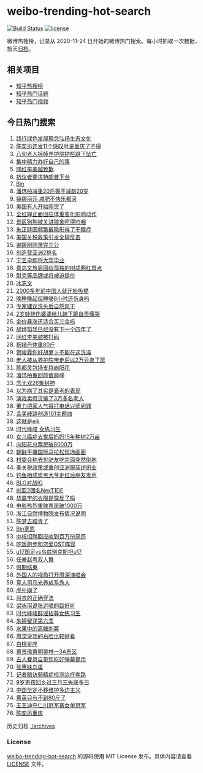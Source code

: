 # weibo-trending-hot-search

[![Build Status](https://github.com/justjavac/weibo-trending-hot-search/workflows/ci/badge.svg?branch=master)](https://github.com/justjavac/weibo-trending-hot-search/actions)
[![license](https://img.shields.io/github/license/justjavac/weibo-trending-hot-search)](https://github.com/justjavac/weibo-trending-hot-search/blob/master/LICENSE)

微博热搜榜，记录从 2020-11-24 日开始的微博热门搜索。每小时抓取一次数据，按天[归档](./archives)。

## 相关项目

- [知乎热搜榜](https://github.com/justjavac/zhihu-trending-top-search)
- [知乎热门话题](https://github.com/justjavac/zhihu-trending-hot-questions)
- [知乎热门视频](https://github.com/justjavac/zhihu-trending-hot-video)

## 今日热门搜索

<!-- BEGIN -->
<!-- 最后更新时间 Mon Apr 07 2025 03:03:43 GMT+0800 (China Standard Time) -->

1. [践行绿色发展理念弘扬生态文化](https://s.weibo.com//weibo?q=%23%E8%B7%B5%E8%A1%8C%E7%BB%BF%E8%89%B2%E5%8F%91%E5%B1%95%E7%90%86%E5%BF%B5%E5%BC%98%E6%89%AC%E7%94%9F%E6%80%81%E6%96%87%E5%8C%96%23&Refer=new_time)
1. [陈奕迅连发11个感叹号说重庆了不得](https://s.weibo.com//weibo?q=%E9%99%88%E5%A5%95%E8%BF%85%E8%BF%9E%E5%8F%9111%E4%B8%AA%E6%84%9F%E5%8F%B9%E5%8F%B7%E8%AF%B4%E9%87%8D%E5%BA%86%E4%BA%86%E4%B8%8D%E5%BE%97&t=31&band_rank=11&Refer=top)
1. [八旬老人拆掉养护院护栏跳下坠亡](https://s.weibo.com//weibo?q=%23%E5%85%AB%E6%97%AC%E8%80%81%E4%BA%BA%E6%8B%86%E6%8E%89%E5%85%BB%E6%8A%A4%E9%99%A2%E6%8A%A4%E6%A0%8F%E8%B7%B3%E4%B8%8B%E5%9D%A0%E4%BA%A1%23&t=31&band_rank=10&Refer=top)
1. [集中精力办好自己的事](https://s.weibo.com//weibo?q=%23%E9%9B%86%E4%B8%AD%E7%B2%BE%E5%8A%9B%E5%8A%9E%E5%A5%BD%E8%87%AA%E5%B7%B1%E7%9A%84%E4%BA%8B%23&t=31&band_rank=3&Refer=top)
1. [网红李美越致歉](https://s.weibo.com//weibo?q=%23%E7%BD%91%E7%BA%A2%E6%9D%8E%E7%BE%8E%E8%B6%8A%E8%87%B4%E6%AD%89%23&t=31&band_rank=7&Refer=top)
1. [抗议者要求特朗普下台](https://s.weibo.com//weibo?q=%23%E6%8A%97%E8%AE%AE%E8%80%85%E8%A6%81%E6%B1%82%E7%89%B9%E6%9C%97%E6%99%AE%E4%B8%8B%E5%8F%B0%23&t=31&band_rank=43&Refer=top)
1. [Bin](https://s.weibo.com//weibo?q=Bin&t=31&band_rank=5&Refer=top)
1. [潘玮柏减重20斤等于减龄20岁](https://s.weibo.com//weibo?q=%E6%BD%98%E7%8E%AE%E6%9F%8F%E5%87%8F%E9%87%8D20%E6%96%A4%E7%AD%89%E4%BA%8E%E5%87%8F%E9%BE%8420%E5%B2%81&t=31&band_rank=1&Refer=top)
1. [锤娜丽莎 减肥不快乐都滚](https://s.weibo.com//weibo?q=%E9%94%A4%E5%A8%9C%E4%B8%BD%E8%8E%8E%20%E5%87%8F%E8%82%A5%E4%B8%8D%E5%BF%AB%E4%B9%90%E9%83%BD%E6%BB%9A&t=31&band_rank=4&Refer=top)
1. [美国有人开始囤货了](https://s.weibo.com//weibo?q=%23%E7%BE%8E%E5%9B%BD%E6%9C%89%E4%BA%BA%E5%BC%80%E5%A7%8B%E5%9B%A4%E8%B4%A7%E4%BA%86%23&t=31&band_rank=18&Refer=top)
1. [全红婵正面回应体重变化影响动作](https://s.weibo.com//weibo?q=%23%E5%85%A8%E7%BA%A2%E5%A9%B5%E6%AD%A3%E9%9D%A2%E5%9B%9E%E5%BA%94%E4%BD%93%E9%87%8D%E5%8F%98%E5%8C%96%E5%BD%B1%E5%93%8D%E5%8A%A8%E4%BD%9C%23&t=31&band_rank=15&Refer=top)
1. [景区狗狗被关进狼舍吓得呜咽](https://s.weibo.com//weibo?q=%23%E6%99%AF%E5%8C%BA%E7%8B%97%E7%8B%97%E8%A2%AB%E5%85%B3%E8%BF%9B%E7%8B%BC%E8%88%8D%E5%90%93%E5%BE%97%E5%91%9C%E5%92%BD%23&t=31&band_rank=41&Refer=top)
1. [朱正廷因频繁戴隐形得了干眼症](https://s.weibo.com//weibo?q=%23%E6%9C%B1%E6%AD%A3%E5%BB%B7%E5%9B%A0%E9%A2%91%E7%B9%81%E6%88%B4%E9%9A%90%E5%BD%A2%E5%BE%97%E4%BA%86%E5%B9%B2%E7%9C%BC%E7%97%87%23&t=31&band_rank=8&Refer=top)
1. [美国关税政策引发全球反击](https://s.weibo.com//weibo?q=%23%E7%BE%8E%E5%9B%BD%E5%85%B3%E7%A8%8E%E6%94%BF%E7%AD%96%E5%BC%95%E5%8F%91%E5%85%A8%E7%90%83%E5%8F%8D%E5%87%BB%23&t=31&band_rank=9&Refer=top)
1. [谢娜刚刚录完三公](https://s.weibo.com//weibo?q=%23%E8%B0%A2%E5%A8%9C%E5%88%9A%E5%88%9A%E5%BD%95%E5%AE%8C%E4%B8%89%E5%85%AC%23&t=31&band_rank=31&Refer=top)
1. [创造营亚洲2排名](https://s.weibo.com//weibo?q=%E5%88%9B%E9%80%A0%E8%90%A5%E4%BA%9A%E6%B4%B22%E6%8E%92%E5%90%8D&t=31&band_rank=12&Refer=top)
1. [宁艺卓即将大学毕业](https://s.weibo.com//weibo?q=%23%E5%AE%81%E8%89%BA%E5%8D%93%E5%8D%B3%E5%B0%86%E5%A4%A7%E5%AD%A6%E6%AF%95%E4%B8%9A%23&t=31&band_rank=14&Refer=top)
1. [青岛文旅局回应孤独的树成网红景点](https://s.weibo.com//weibo?q=%23%E9%9D%92%E5%B2%9B%E6%96%87%E6%97%85%E5%B1%80%E5%9B%9E%E5%BA%94%E5%AD%A4%E7%8B%AC%E7%9A%84%E6%A0%91%E6%88%90%E7%BD%91%E7%BA%A2%E6%99%AF%E7%82%B9%23&t=31&band_rank=2&Refer=top)
1. [耐克等品牌或将被迫提价](https://s.weibo.com//weibo?q=%23%E8%80%90%E5%85%8B%E7%AD%89%E5%93%81%E7%89%8C%E6%88%96%E5%B0%86%E8%A2%AB%E8%BF%AB%E6%8F%90%E4%BB%B7%23&t=31&band_rank=10&Refer=top)
1. [冰冻文](https://s.weibo.com//weibo?q=%E5%86%B0%E5%86%BB%E6%96%87&t=31&band_rank=19&Refer=top)
1. [2000多年前中国人就开始吸猫](https://s.weibo.com//weibo?q=%232000%E5%A4%9A%E5%B9%B4%E5%89%8D%E4%B8%AD%E5%9B%BD%E4%BA%BA%E5%B0%B1%E5%BC%80%E5%A7%8B%E5%90%B8%E7%8C%AB%23&t=31&band_rank=29&Refer=top)
1. [晚睡晚起但睡够8小时还伤身吗](https://s.weibo.com//weibo?q=%23%E6%99%9A%E7%9D%A1%E6%99%9A%E8%B5%B7%E4%BD%86%E7%9D%A1%E5%A4%9F8%E5%B0%8F%E6%97%B6%E8%BF%98%E4%BC%A4%E8%BA%AB%E5%90%97%23&t=31&band_rank=24&Refer=top)
1. [专家建议洗头后自然风干](https://s.weibo.com//weibo?q=%23%E4%B8%93%E5%AE%B6%E5%BB%BA%E8%AE%AE%E6%B4%97%E5%A4%B4%E5%90%8E%E8%87%AA%E7%84%B6%E9%A3%8E%E5%B9%B2%23&t=31&band_rank=21&Refer=top)
1. [2岁娃烧伤婆婆给儿媳下跪自责痛哭](https://s.weibo.com//weibo?q=%232%E5%B2%81%E5%A8%83%E7%83%A7%E4%BC%A4%E5%A9%86%E5%A9%86%E7%BB%99%E5%84%BF%E5%AA%B3%E4%B8%8B%E8%B7%AA%E8%87%AA%E8%B4%A3%E7%97%9B%E5%93%AD%23&t=31&band_rank=23&Refer=top)
1. [金价暴涨还适合买三金吗](https://s.weibo.com//weibo?q=%E9%87%91%E4%BB%B7%E6%9A%B4%E6%B6%A8%E8%BF%98%E9%80%82%E5%90%88%E4%B9%B0%E4%B8%89%E9%87%91%E5%90%97&t=31&band_rank=22&Refer=top)
1. [胡烨韬我已经没有下一个四年了](https://s.weibo.com//weibo?q=%E8%83%A1%E7%83%A8%E9%9F%AC%E6%88%91%E5%B7%B2%E7%BB%8F%E6%B2%A1%E6%9C%89%E4%B8%8B%E4%B8%80%E4%B8%AA%E5%9B%9B%E5%B9%B4%E4%BA%86&t=31&band_rank=17&Refer=top)
1. [网红李美越被打码](https://s.weibo.com//weibo?q=%23%E7%BD%91%E7%BA%A2%E6%9D%8E%E7%BE%8E%E8%B6%8A%E8%A2%AB%E6%89%93%E7%A0%81%23&t=31&band_rank=26&Refer=top)
1. [祝绪丹体重80斤](https://s.weibo.com//weibo?q=%23%E7%A5%9D%E7%BB%AA%E4%B8%B9%E4%BD%93%E9%87%8D80%E6%96%A4%23&t=31&band_rank=43&Refer=top)
1. [贺峻霖你好胡萝卜不能在这洗澡](https://s.weibo.com//weibo?q=%E8%B4%BA%E5%B3%BB%E9%9C%96%E4%BD%A0%E5%A5%BD%E8%83%A1%E8%90%9D%E5%8D%9C%E4%B8%8D%E8%83%BD%E5%9C%A8%E8%BF%99%E6%B4%97%E6%BE%A1&t=31&band_rank=47&Refer=top)
1. [老人被从养护院带走后以2万元卖了房](https://s.weibo.com//weibo?q=%23%E8%80%81%E4%BA%BA%E8%A2%AB%E4%BB%8E%E5%85%BB%E6%8A%A4%E9%99%A2%E5%B8%A6%E8%B5%B0%E5%90%8E%E4%BB%A52%E4%B8%87%E5%85%83%E5%8D%96%E4%BA%86%E6%88%BF%23&t=31&band_rank=27&Refer=top)
1. [陈都灵包场支持向阳花](https://s.weibo.com//weibo?q=%23%E9%99%88%E9%83%BD%E7%81%B5%E5%8C%85%E5%9C%BA%E6%94%AF%E6%8C%81%E5%90%91%E9%98%B3%E8%8A%B1%23&t=31&band_rank=36&Refer=top)
1. [潘玮柏重回颜值巅峰](https://s.weibo.com//weibo?q=%23%E6%BD%98%E7%8E%AE%E6%9F%8F%E9%87%8D%E5%9B%9E%E9%A2%9C%E5%80%BC%E5%B7%85%E5%B3%B0%23&t=31&band_rank=44&Refer=top)
1. [念无双26集封神](https://s.weibo.com//weibo?q=%23%E5%BF%B5%E6%97%A0%E5%8F%8C26%E9%9B%86%E5%B0%81%E7%A5%9E%23&t=31&band_rank=39&Refer=top)
1. [以为病了其实是衰老的表现](https://s.weibo.com//weibo?q=%23%E4%BB%A5%E4%B8%BA%E7%97%85%E4%BA%86%E5%85%B6%E5%AE%9E%E6%98%AF%E8%A1%B0%E8%80%81%E7%9A%84%E8%A1%A8%E7%8E%B0%23&t=31&band_rank=27&Refer=top)
1. [演戏卖假货骗了3万多名老人](https://s.weibo.com//weibo?q=%23%E6%BC%94%E6%88%8F%E5%8D%96%E5%81%87%E8%B4%A7%E9%AA%97%E4%BA%863%E4%B8%87%E5%A4%9A%E5%90%8D%E8%80%81%E4%BA%BA%23&t=31&band_rank=47&Refer=top)
1. [董力把家人气得打电话兴师问罪](https://s.weibo.com//weibo?q=%23%E8%91%A3%E5%8A%9B%E6%8A%8A%E5%AE%B6%E4%BA%BA%E6%B0%94%E5%BE%97%E6%89%93%E7%94%B5%E8%AF%9D%E5%85%B4%E5%B8%88%E9%97%AE%E7%BD%AA%23&t=31&band_rank=49&Refer=top)
1. [孟美岐跳创造101主题曲](https://s.weibo.com//weibo?q=%23%E5%AD%9F%E7%BE%8E%E5%B2%90%E8%B7%B3%E5%88%9B%E9%80%A0101%E4%B8%BB%E9%A2%98%E6%9B%B2%23&t=31&band_rank=43&Refer=top)
1. [这就是elk](https://s.weibo.com//weibo?q=%E8%BF%99%E5%B0%B1%E6%98%AFelk&t=31&band_rank=48&Refer=top)
1. [时代峰峻 女练习生](https://s.weibo.com//weibo?q=%E6%97%B6%E4%BB%A3%E5%B3%B0%E5%B3%BB%20%E5%A5%B3%E7%BB%83%E4%B9%A0%E7%94%9F&t=31&band_rank=13&Refer=top)
1. [女儿癌症去世后妈妈15年种树2万亩](https://s.weibo.com//weibo?q=%23%E5%A5%B3%E5%84%BF%E7%99%8C%E7%97%87%E5%8E%BB%E4%B8%96%E5%90%8E%E5%A6%88%E5%A6%8815%E5%B9%B4%E7%A7%8D%E6%A0%912%E4%B8%87%E4%BA%A9%23&t=31&band_rank=16&Refer=top)
1. [向阳花总票房破8000万](https://s.weibo.com//weibo?q=%23%E5%90%91%E9%98%B3%E8%8A%B1%E6%80%BB%E7%A5%A8%E6%88%BF%E7%A0%B48000%E4%B8%87%23&t=31&band_rank=32&Refer=top)
1. [朝鲜平壤国际马拉松现场画面](https://s.weibo.com//weibo?q=%23%E6%9C%9D%E9%B2%9C%E5%B9%B3%E5%A3%A4%E5%9B%BD%E9%99%85%E9%A9%AC%E6%8B%89%E6%9D%BE%E7%8E%B0%E5%9C%BA%E7%94%BB%E9%9D%A2%23&t=31&band_rank=31&Refer=top)
1. [村委会称去世驴友吃完面突然倒地](https://s.weibo.com//weibo?q=%23%E6%9D%91%E5%A7%94%E4%BC%9A%E7%A7%B0%E5%8E%BB%E4%B8%96%E9%A9%B4%E5%8F%8B%E5%90%83%E5%AE%8C%E9%9D%A2%E7%AA%81%E7%84%B6%E5%80%92%E5%9C%B0%23&t=31&band_rank=39&Refer=top)
1. [美关税政策或重创亚洲服装纺织业](https://s.weibo.com//weibo?q=%23%E7%BE%8E%E5%85%B3%E7%A8%8E%E6%94%BF%E7%AD%96%E6%88%96%E9%87%8D%E5%88%9B%E4%BA%9A%E6%B4%B2%E6%9C%8D%E8%A3%85%E7%BA%BA%E7%BB%87%E4%B8%9A%23&t=31&band_rank=50&Refer=top)
1. [钓鱼晒成炭黑大爷走红后朋友发声](https://s.weibo.com//weibo?q=%23%E9%92%93%E9%B1%BC%E6%99%92%E6%88%90%E7%82%AD%E9%BB%91%E5%A4%A7%E7%88%B7%E8%B5%B0%E7%BA%A2%E5%90%8E%E6%9C%8B%E5%8F%8B%E5%8F%91%E5%A3%B0%23&t=31&band_rank=47&Refer=top)
1. [BLG对战IG](https://s.weibo.com//weibo?q=BLG%E5%AF%B9%E6%88%98IG&t=31&band_rank=20&Refer=top)
1. [创亚2团名NexT1DE](https://s.weibo.com//weibo?q=%23%E5%88%9B%E4%BA%9A2%E5%9B%A2%E5%90%8DNexT1DE%23&t=31&band_rank=38&Refer=top)
1. [华晨宇的衣服是穿反了吗](https://s.weibo.com//weibo?q=%E5%8D%8E%E6%99%A8%E5%AE%87%E7%9A%84%E8%A1%A3%E6%9C%8D%E6%98%AF%E7%A9%BF%E5%8F%8D%E4%BA%86%E5%90%97&t=31&band_rank=35&Refer=top)
1. [电影热烈重映票房破1000万](https://s.weibo.com//weibo?q=%23%E7%94%B5%E5%BD%B1%E7%83%AD%E7%83%88%E9%87%8D%E6%98%A0%E7%A5%A8%E6%88%BF%E7%A0%B41000%E4%B8%87%23&t=31&band_rank=46&Refer=top)
1. [浙江自然博物院发布情况说明](https://s.weibo.com//weibo?q=%23%E6%B5%99%E6%B1%9F%E8%87%AA%E7%84%B6%E5%8D%9A%E7%89%A9%E9%99%A2%E5%8F%91%E5%B8%83%E6%83%85%E5%86%B5%E8%AF%B4%E6%98%8E%23&t=31&band_rank=50&Refer=top)
1. [陈梦去踏青了](https://s.weibo.com//weibo?q=%23%E9%99%88%E6%A2%A6%E5%8E%BB%E8%B8%8F%E9%9D%92%E4%BA%86%23&t=31&band_rank=38&Refer=top)
1. [Bin塞恩](https://s.weibo.com//weibo?q=%23Bin%E5%A1%9E%E6%81%A9%23&t=31&band_rank=40&Refer=top)
1. [中核招聘回应收到百万份简历](https://s.weibo.com//weibo?q=%23%E4%B8%AD%E6%A0%B8%E6%8B%9B%E8%81%98%E5%9B%9E%E5%BA%94%E6%94%B6%E5%88%B0%E7%99%BE%E4%B8%87%E4%BB%BD%E7%AE%80%E5%8E%86%23&t=31&band_rank=6&Refer=top)
1. [吃饭跑步和恋爱OST阵容](https://s.weibo.com//weibo?q=%23%E5%90%83%E9%A5%AD%E8%B7%91%E6%AD%A5%E5%92%8C%E6%81%8B%E7%88%B1OST%E9%98%B5%E5%AE%B9%23&t=31&band_rank=47&Refer=top)
1. [u17国足vs乌兹别克斯坦u17](https://s.weibo.com//weibo?q=%23u17%E5%9B%BD%E8%B6%B3vs%E4%B9%8C%E5%85%B9%E5%88%AB%E5%85%8B%E6%96%AF%E5%9D%A6u17%23&t=31&band_rank=27&Refer=top)
1. [任豪赵粤双人舞](https://s.weibo.com//weibo?q=%23%E4%BB%BB%E8%B1%AA%E8%B5%B5%E7%B2%A4%E5%8F%8C%E4%BA%BA%E8%88%9E%23&t=31&band_rank=34&Refer=top)
1. [假期结束](https://s.weibo.com//weibo?q=%23%E5%81%87%E6%9C%9F%E7%BB%93%E6%9D%9F%23&t=31&band_rank=47&Refer=top)
1. [外国人的视角打开周深演唱会](https://s.weibo.com//weibo?q=%E5%A4%96%E5%9B%BD%E4%BA%BA%E7%9A%84%E8%A7%86%E8%A7%92%E6%89%93%E5%BC%80%E5%91%A8%E6%B7%B1%E6%BC%94%E5%94%B1%E4%BC%9A&t=31&band_rank=45&Refer=top)
1. [竞人司马光养成系秀人](https://s.weibo.com//weibo?q=%E7%AB%9E%E4%BA%BA%E5%8F%B8%E9%A9%AC%E5%85%89%E5%85%BB%E6%88%90%E7%B3%BB%E7%A7%80%E4%BA%BA&t=31&band_rank=28&Refer=top)
1. [虎扑崩了](https://s.weibo.com//weibo?q=%E8%99%8E%E6%89%91%E5%B4%A9%E4%BA%86&t=31&band_rank=47&Refer=top)
1. [风衣的正确穿法](https://s.weibo.com//weibo?q=%E9%A3%8E%E8%A1%A3%E7%9A%84%E6%AD%A3%E7%A1%AE%E7%A9%BF%E6%B3%95&t=31&band_rank=33&Refer=top)
1. [梁咏琪说张远唱的巨好听](https://s.weibo.com//weibo?q=%E6%A2%81%E5%92%8F%E7%90%AA%E8%AF%B4%E5%BC%A0%E8%BF%9C%E5%94%B1%E7%9A%84%E5%B7%A8%E5%A5%BD%E5%90%AC&t=31&band_rank=40&Refer=top)
1. [时代峰峻辟谣招募女练习生](https://s.weibo.com//weibo?q=%23%E6%97%B6%E4%BB%A3%E5%B3%B0%E5%B3%BB%E8%BE%9F%E8%B0%A3%E6%8B%9B%E5%8B%9F%E5%A5%B3%E7%BB%83%E4%B9%A0%E7%94%9F%23&t=31&band_rank=48&Refer=top)
1. [朱婷留洋第六季](https://s.weibo.com//weibo?q=%23%E6%9C%B1%E5%A9%B7%E7%95%99%E6%B4%8B%E7%AC%AC%E5%85%AD%E5%AD%A3%23&t=31&band_rank=34&Refer=top)
1. [水果中的高糖刺客](https://s.weibo.com//weibo?q=%23%E6%B0%B4%E6%9E%9C%E4%B8%AD%E7%9A%84%E9%AB%98%E7%B3%96%E5%88%BA%E5%AE%A2%23&t=31&band_rank=36&Refer=top)
1. [周深说我的右脸比较好看](https://s.weibo.com//weibo?q=%23%E5%91%A8%E6%B7%B1%E8%AF%B4%E6%88%91%E7%9A%84%E5%8F%B3%E8%84%B8%E6%AF%94%E8%BE%83%E5%A5%BD%E7%9C%8B%23&t=31&band_rank=39&Refer=top)
1. [白桃星座](https://s.weibo.com//weibo?q=%E7%99%BD%E6%A1%83%E6%98%9F%E5%BA%A7&t=31&band_rank=25&Refer=top)
1. [黄景瑜黄明昊林一3A景区](https://s.weibo.com//weibo?q=%E9%BB%84%E6%99%AF%E7%91%9C%E9%BB%84%E6%98%8E%E6%98%8A%E6%9E%97%E4%B8%803A%E6%99%AF%E5%8C%BA&t=31&band_rank=30&Refer=top)
1. [古人餐具自带您吃好弹幕提示](https://s.weibo.com//weibo?q=%23%E5%8F%A4%E4%BA%BA%E9%A4%90%E5%85%B7%E8%87%AA%E5%B8%A6%E6%82%A8%E5%90%83%E5%A5%BD%E5%BC%B9%E5%B9%95%E6%8F%90%E7%A4%BA%23&t=31&band_rank=28&Refer=top)
1. [张惠妹鸟巢](https://s.weibo.com//weibo?q=%E5%BC%A0%E6%83%A0%E5%A6%B9%E9%B8%9F%E5%B7%A2&t=31&band_rank=49&Refer=top)
1. [记者暗访弱精症检测治疗套路](https://s.weibo.com//weibo?q=%23%E8%AE%B0%E8%80%85%E6%9A%97%E8%AE%BF%E5%BC%B1%E7%B2%BE%E7%97%87%E6%A3%80%E6%B5%8B%E6%B2%BB%E7%96%97%E5%A5%97%E8%B7%AF%23&t=31&band_rank=37&Refer=top)
1. [9岁男孩回乡过三月三失联多日](https://s.weibo.com//weibo?q=%239%E5%B2%81%E7%94%B7%E5%AD%A9%E5%9B%9E%E4%B9%A1%E8%BF%87%E4%B8%89%E6%9C%88%E4%B8%89%E5%A4%B1%E8%81%94%E5%A4%9A%E6%97%A5%23&t=31&band_rank=41&Refer=top)
1. [中国坚定不移维护多边主义](https://s.weibo.com//weibo?q=%23%E4%B8%AD%E5%9B%BD%E5%9D%9A%E5%AE%9A%E4%B8%8D%E7%A7%BB%E7%BB%B4%E6%8A%A4%E5%A4%9A%E8%BE%B9%E4%B8%BB%E4%B9%89%23&t=31&band_rank=42&Refer=top)
1. [黄英只有不到80斤了](https://s.weibo.com//weibo?q=%E9%BB%84%E8%8B%B1%E5%8F%AA%E6%9C%89%E4%B8%8D%E5%88%B080%E6%96%A4%E4%BA%86&t=31&band_rank=44&Refer=top)
1. [王艺迪夺仁川冠军赛女单冠军](https://s.weibo.com//weibo?q=%23%E7%8E%8B%E8%89%BA%E8%BF%AA%E5%A4%BA%E4%BB%81%E5%B7%9D%E5%86%A0%E5%86%9B%E8%B5%9B%E5%A5%B3%E5%8D%95%E5%86%A0%E5%86%9B%23&t=31&band_rank=45&Refer=top)
1. [陈奕迅重庆](https://s.weibo.com//weibo?q=%E9%99%88%E5%A5%95%E8%BF%85%E9%87%8D%E5%BA%86&t=31&band_rank=50&Refer=top)

<!-- END -->

历史归档 [./archives](./archives)

### License

[weibo-trending-hot-search](https://github.com/justjavac/weibo-trending-hot-search) 的源码使用 MIT License
发布。具体内容请查看 [LICENSE](./LICENSE) 文件。
